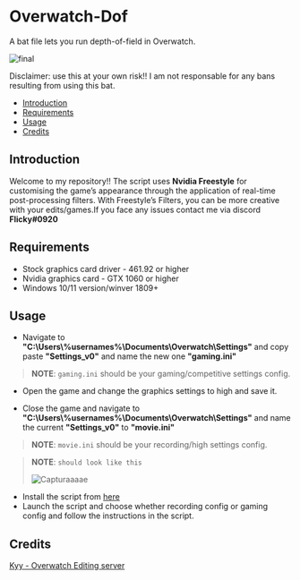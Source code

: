 # Overwatch-Dof
A bat file lets you run depth-of-field in Overwatch.

![final](https://github.com/FlickyOs/OverWatch-2-Depth-of-Maps/assets/86733574/5647be49-bfc4-467c-aba6-6ea8fba02a72)


Disclaimer: use this at your own risk!! I am not responsable for any bans resulting from using this bat.
<!-- TOC -->

  - [Introduction](#introduction)
  - [Requirements](#requirements)
  - [Usage](#usage)
  - [Credits](#credits)

<!-- /TOC -->
## Introduction
Welcome to my repository!! The script uses **Nvidia Freestyle** for customising the game’s appearance through the application of real-time post-processing filters. With Freestyle’s Filters, you can be more creative with your edits/games.If you face any issues contact me via discord **Flicky#0920**

<!-- /TOC -->
## Requirements
- Stock graphics card driver - 461.92 or higher
- Nvidia graphics card - GTX 1060 or higher
- Windows 10/11 version/winver 1809+

<!-- /TOC -->
## Usage
 - Navigate to **"C:\Users\\%usernames%\Documents\Overwatch\Settings"** and copy paste **"Settings_v0"** and name the new one **"gaming.ini"**
> **NOTE**: `gaming.ini` should be your gaming/competitive settings config.

 - Open the game and change the graphics settings to high and save it.

 - Close the game and navigate to **"C:\Users\\%usernames%\Documents\Overwatch\Settings"** and name the current **"Settings_v0"** to **"movie.ini"** 
> **NOTE**: `movie.ini` should be your recording/high settings config.
 
> **NOTE**: `should look like this`
> 
>![Capturaaaae](https://github.com/FlickyOs/OverWatch-2-Depth-of-Maps/assets/86733574/0e5f8985-7a84-4dea-bd80-a74c73a94631)
> 
- Install the script from [here](https://github.com/FlickyOs/OverWatch-2-Depth-of-Maps/releases/tag/v0.1)
- Launch the script and choose whether recording config or gaming config and follow the instructions in the script.

<!-- /TOC -->
## Credits
 [Kyy - Overwatch Editing server](https://discord.gg/EdddxUd7gS)

